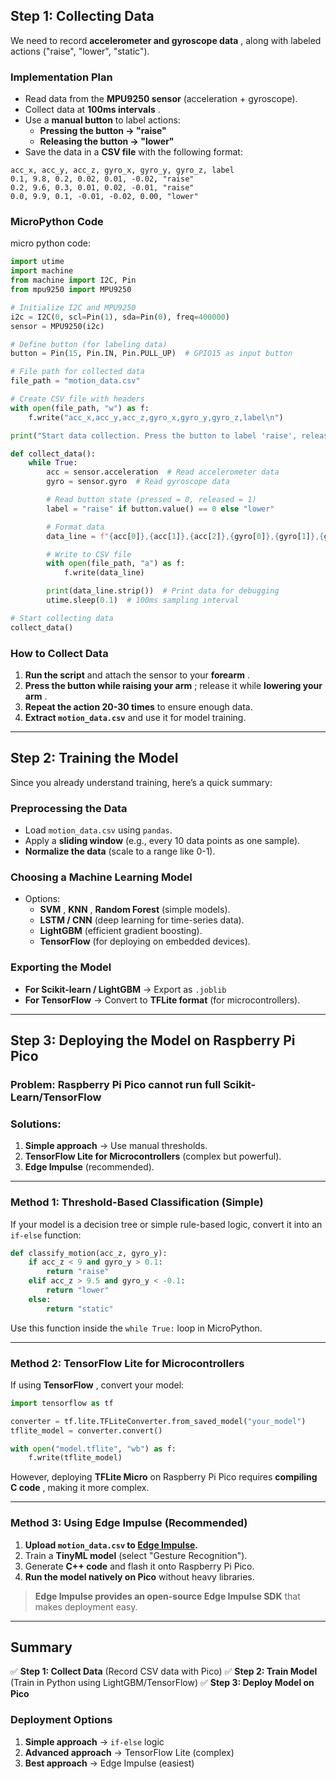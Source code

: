 ## **Step 1: Collecting Data**

We need to record  **accelerometer and gyroscope data** , along with labeled actions ("raise", "lower", "static").

### **Implementation Plan**

* Read data from the **MPU9250 sensor** (acceleration + gyroscope).
* Collect data at  **100ms intervals** .
* Use a **manual button** to label actions:
  * **Pressing the button → "raise"**
  * **Releasing the button → "lower"**
* Save the data in a **CSV file** with the following format:

```
acc_x, acc_y, acc_z, gyro_x, gyro_y, gyro_z, label
0.1, 9.8, 0.2, 0.02, 0.01, -0.02, "raise"
0.2, 9.6, 0.3, 0.01, 0.02, -0.01, "raise"
0.0, 9.9, 0.1, -0.01, -0.02, 0.00, "lower"
```



### **MicroPython Code**

micro python code:
```python
import utime
import machine
from machine import I2C, Pin
from mpu9250 import MPU9250

# Initialize I2C and MPU9250
i2c = I2C(0, scl=Pin(1), sda=Pin(0), freq=400000)
sensor = MPU9250(i2c)

# Define button (for labeling data)
button = Pin(15, Pin.IN, Pin.PULL_UP)  # GPIO15 as input button

# File path for collected data
file_path = "motion_data.csv"

# Create CSV file with headers
with open(file_path, "w") as f:
    f.write("acc_x,acc_y,acc_z,gyro_x,gyro_y,gyro_z,label\n")

print("Start data collection. Press the button to label 'raise', release for 'lower'.")

def collect_data():
    while True:
        acc = sensor.acceleration  # Read accelerometer data
        gyro = sensor.gyro  # Read gyroscope data

        # Read button state (pressed = 0, released = 1)
        label = "raise" if button.value() == 0 else "lower"

        # Format data
        data_line = f"{acc[0]},{acc[1]},{acc[2]},{gyro[0]},{gyro[1]},{gyro[2]},{label}\n"

        # Write to CSV file
        with open(file_path, "a") as f:
            f.write(data_line)

        print(data_line.strip())  # Print data for debugging
        utime.sleep(0.1)  # 100ms sampling interval

# Start collecting data
collect_data()
```


### **How to Collect Data**

1. **Run the script** and attach the sensor to your  **forearm** .
2. **Press the button while raising your arm** ; release it while  **lowering your arm** .
3. **Repeat the action 20-30 times** to ensure enough data.
4. **Extract `motion_data.csv`** and use it for model training.

---

## **Step 2: Training the Model**

Since you already understand training, here’s a quick summary:

### **Preprocessing the Data**

* Load `motion_data.csv` using `pandas`.
* Apply a **sliding window** (e.g., every 10 data points as one sample).
* **Normalize the data** (scale to a range like 0-1).

### **Choosing a Machine Learning Model**

* Options:
  * **SVM** ,  **KNN** , **Random Forest** (simple models).
  * **LSTM / CNN** (deep learning for time-series data).
  * **LightGBM** (efficient gradient boosting).
  * **TensorFlow** (for deploying on embedded devices).

### **Exporting the Model**

* **For Scikit-learn / LightGBM** → Export as `.joblib`
* **For TensorFlow** → Convert to **TFLite format** (for microcontrollers).

---

## **Step 3: Deploying the Model on Raspberry Pi Pico**

### **Problem: Raspberry Pi Pico cannot run full Scikit-Learn/TensorFlow**

### **Solutions:**

1. **Simple approach** → Use manual thresholds.
2. **TensorFlow Lite for Microcontrollers** (complex but powerful).
3. **Edge Impulse** (recommended).

---

### **Method 1: Threshold-Based Classification (Simple)**

If your model is a decision tree or simple rule-based logic, convert it into an `if-else` function:

```python
def classify_motion(acc_z, gyro_y):
    if acc_z < 9 and gyro_y > 0.1:
        return "raise"
    elif acc_z > 9.5 and gyro_y < -0.1:
        return "lower"
    else:
        return "static"
```

Use this function inside the `while True:` loop in MicroPython.

---

### **Method 2: TensorFlow Lite for Microcontrollers**

If using  **TensorFlow** , convert your model:

```python
import tensorflow as tf

converter = tf.lite.TFLiteConverter.from_saved_model("your_model")
tflite_model = converter.convert()

with open("model.tflite", "wb") as f:
    f.write(tflite_model)
```

However, deploying **TFLite Micro** on Raspberry Pi Pico requires  **compiling C code** , making it more complex.

---

### **Method 3: Using Edge Impulse (Recommended)**

1. **Upload `motion_data.csv` to [Edge Impulse](https://www.edgeimpulse.com/).**
2. Train a **TinyML model** (select "Gesture Recognition").
3. Generate **C++ code** and flash it onto Raspberry Pi Pico.
4. **Run the model natively on Pico** without heavy libraries.

> **Edge Impulse provides an open-source Edge Impulse SDK** that makes deployment easy.

---

## **Summary**

✅ **Step 1: Collect Data** (Record CSV data with Pico)
✅ **Step 2: Train Model** (Train in Python using LightGBM/TensorFlow)
✅ **Step 3: Deploy Model on Pico**

### **Deployment Options**

1. **Simple approach** → `if-else` logic
2. **Advanced approach** → TensorFlow Lite (complex)
3. **Best approach** → Edge Impulse (easiest)
